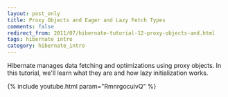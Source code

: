 ```yaml
---           
layout: post_only
title: Proxy Objects and Eager and Lazy Fetch Types
comments: false
redirect_from: 2011/07/hibernate-tutorial-12-proxy-objects-and.html
tags: hibernate intro
category: hibernate_intro
---
```


Hibernate manages data fetching and optimizations using proxy objects. In this tutorial, we'll learn what they are and how lazy initialization works.

{% include youtube.html param="RmnrgocuivQ" %}